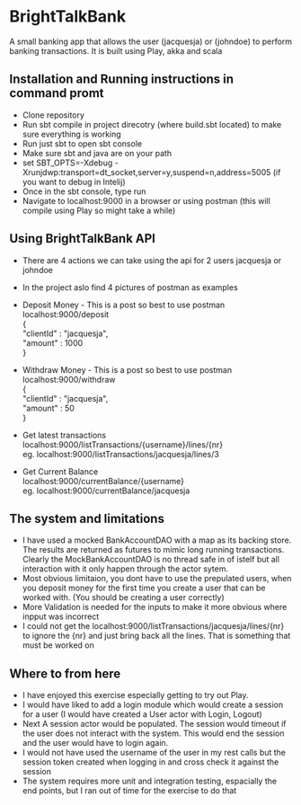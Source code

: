 # BrightTalkBank

A small banking app that allows the user (jacquesja) or (johndoe) to perform banking transactions. 
It is built using Play, akka and scala

## Installation and Running instructions in command promt

* Clone repository
* Run sbt compile in project direcotry (where build.sbt located) to make sure everything is working 
* Run just sbt to open sbt console
* Make sure sbt and java are on your path
* set SBT_OPTS=-Xdebug -Xrunjdwp:transport=dt_socket,server=y,suspend=n,address=5005 (if you want to debug in Intelij) 
* Once in the sbt console, type run
* Navigate to localhost:9000 in a browser or using postman (this will compile using Play so might take a while)

## Using BrightTalkBank API

* There are 4 actions we can take using the api for 2 users jacquesja or johndoe
* In the project aslo find 4 pictures of postman as examples
* Deposit Money - This is a post so best to use postman <br />
  localhost:9000/deposit  <br />
  { <br />
	  "clientId" : "jacquesja", <br />
	  "amount" : 1000	 <br />
  } <br />

* Withdraw Money - This is a post so best to use postman <br />
  localhost:9000/withdraw  <br />
  { <br />
	  "clientId" : "jacquesja", <br />
	  "amount" : 50 <br />
  } <br />
* Get latest transactions <br />
    localhost:9000/listTransactions/{username}/lines/{nr} <br />
    eg. localhost:9000/listTransactions/jacquesja/lines/3  <br />
* Get Current Balance <br />
    localhost:9000/currentBalance/{username} <br />
    eg. localhost:9000/currentBalance/jacquesja

## The system and limitations

* I have used a mocked BankAccountDAO with a map as its backing store. The results are returned as futures to mimic long running transactions. Clearly the MockBankAccountDAO is no thread safe in of istelf but all interaction with it only happen through the actor sytem.
* Most obvious limitaion, you dont have to use the prepulated users, when you deposit money for the first time you create a user that can be worked with. (You should be creating a user correctly) 
* More Validation is needed for the inputs to make it more obvious where inpput was incorrect
* I could not get the  localhost:9000/listTransactions/jacquesja/lines/{nr} to ignore the {nr} and just bring back all the lines. That is something that must be worked on

## Where to from here

* I have enjoyed this exercise especially getting to try out Play.
* I would have liked to add a login module which would create a session for a user (I would have created a User actor with Login, Logout)
* Next A session actor would be populated. The session would timeout if the user does not interact with the system. This would end the session and the user would have to login again.
* I would not have used the username of the user in my rest calls but the session token created when logging in and cross check it against the session
* The system requires more unit and integration testing, espacially the end points, but I ran out of time for the exercise to do that
